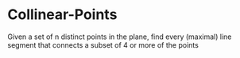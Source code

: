 # Collinear-Points
 Given a set of n distinct points in the plane, find every (maximal) line segment that connects a subset of 4 or more of the points
